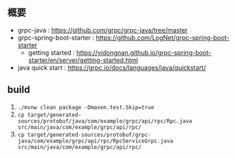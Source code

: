 ## 概要

* grpc-java : https://github.com/grpc/grpc-java/tree/master
* grpc-spring-boot-starter : https://github.com/LogNet/grpc-spring-boot-starter
  * getting started : https://yidongnan.github.io/grpc-spring-boot-starter/en/server/getting-started.html
* java quick start : https://grpc.io/docs/languages/java/quickstart/

## build

1. `./mvnw clean package -Dmaven.test.Skip=true`
2. `cp target/generated-sources/protobuf/java/com/example/grpc/api/rpc/Rpc.java src/main/java/com/example/grpc/api/rpc/`
2. `cp target/generated-sources/protobuf/grpc-java/com/example/grpc/api/rpc/RpcServiceGrpc.java src/main/java/com/example/grpc/api/rpc/`


